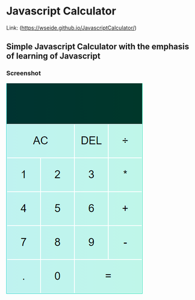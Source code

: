 # Javascript Calculator

Link: (https://wseide.github.io/JavascriptCalculator/)

## Simple Javascript Calculator with the emphasis of learning of Javascript

### Screenshot

![Screenshot](screenshot.png "Screenshot")
